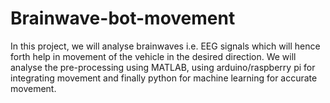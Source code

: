 # Brainwave-bot-movement
In this project, we will analyse brainwaves i.e. EEG signals which will hence forth help in movement of the vehicle in the desired direction. We will analyse the pre-processing using MATLAB, using arduino/raspberry pi for integrating movement and finally python for machine learning for accurate movement.
